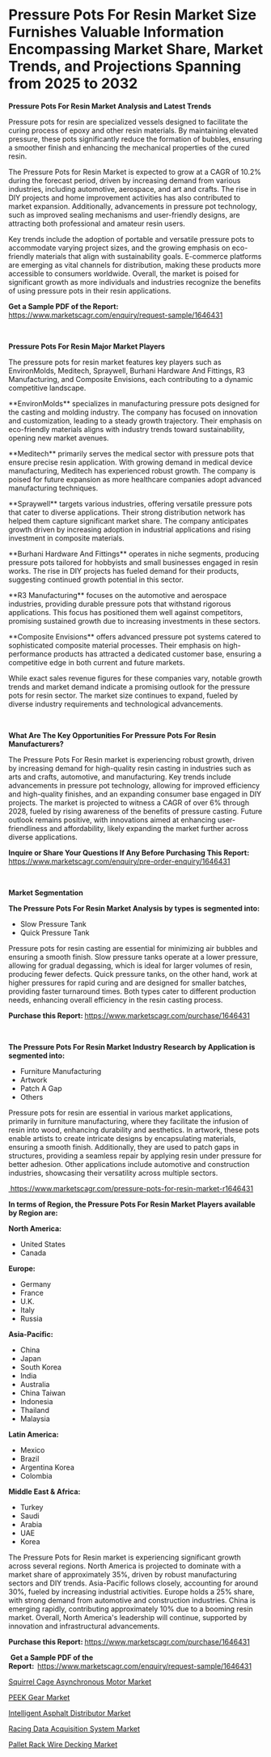 <p><h1>Pressure Pots For Resin Market Size Furnishes Valuable Information Encompassing Market Share, Market Trends, and Projections Spanning from 2025 to 2032</h1></p><p><strong>Pressure Pots For Resin Market Analysis and Latest Trends</strong></p>
<p><p>Pressure pots for resin are specialized vessels designed to facilitate the curing process of epoxy and other resin materials. By maintaining elevated pressure, these pots significantly reduce the formation of bubbles, ensuring a smoother finish and enhancing the mechanical properties of the cured resin. </p><p>The Pressure Pots for Resin Market is expected to grow at a CAGR of 10.2% during the forecast period, driven by increasing demand from various industries, including automotive, aerospace, and art and crafts. The rise in DIY projects and home improvement activities has also contributed to market expansion. Additionally, advancements in pressure pot technology, such as improved sealing mechanisms and user-friendly designs, are attracting both professional and amateur resin users.</p><p>Key trends include the adoption of portable and versatile pressure pots to accommodate varying project sizes, and the growing emphasis on eco-friendly materials that align with sustainability goals. E-commerce platforms are emerging as vital channels for distribution, making these products more accessible to consumers worldwide. Overall, the market is poised for significant growth as more individuals and industries recognize the benefits of using pressure pots in their resin applications.</p></p>
<p><strong>Get a Sample PDF of the Report:&nbsp;</strong> <a href="https://www.marketscagr.com/enquiry/request-sample/1646431?utm_campaign=1869&utm_medium=2&utm_source=Github&utm_content=ia&utm_term=11042025&utm_id=pressure-pots-for-resin">https://www.marketscagr.com/enquiry/request-sample/1646431</a></p>
<p>&nbsp;</p>
<p><strong>Pressure Pots For Resin Major Market Players</strong></p>
<p><p>The pressure pots for resin market features key players such as EnvironMolds, Meditech, Spraywell, Burhani Hardware And Fittings, R3 Manufacturing, and Composite Envisions, each contributing to a dynamic competitive landscape.</p><p>**EnvironMolds** specializes in manufacturing pressure pots designed for the casting and molding industry. The company has focused on innovation and customization, leading to a steady growth trajectory. Their emphasis on eco-friendly materials aligns with industry trends toward sustainability, opening new market avenues.</p><p>**Meditech** primarily serves the medical sector with pressure pots that ensure precise resin application. With growing demand in medical device manufacturing, Meditech has experienced robust growth. The company is poised for future expansion as more healthcare companies adopt advanced manufacturing techniques.</p><p>**Spraywell** targets various industries, offering versatile pressure pots that cater to diverse applications. Their strong distribution network has helped them capture significant market share. The company anticipates growth driven by increasing adoption in industrial applications and rising investment in composite materials.</p><p>**Burhani Hardware And Fittings** operates in niche segments, producing pressure pots tailored for hobbyists and small businesses engaged in resin works. The rise in DIY projects has fueled demand for their products, suggesting continued growth potential in this sector.</p><p>**R3 Manufacturing** focuses on the automotive and aerospace industries, providing durable pressure pots that withstand rigorous applications. This focus has positioned them well against competitors, promising sustained growth due to increasing investments in these sectors.</p><p>**Composite Envisions** offers advanced pressure pot systems catered to sophisticated composite material processes. Their emphasis on high-performance products has attracted a dedicated customer base, ensuring a competitive edge in both current and future markets.</p><p>While exact sales revenue figures for these companies vary, notable growth trends and market demand indicate a promising outlook for the pressure pots for resin sector. The market size continues to expand, fueled by diverse industry requirements and technological advancements.</p></p>
<p>&nbsp;</p>
<p><strong>What Are The Key Opportunities For Pressure Pots For Resin Manufacturers?</strong></p>
<p><p>The Pressure Pots For Resin market is experiencing robust growth, driven by increasing demand for high-quality resin casting in industries such as arts and crafts, automotive, and manufacturing. Key trends include advancements in pressure pot technology, allowing for improved efficiency and high-quality finishes, and an expanding consumer base engaged in DIY projects. The market is projected to witness a CAGR of over 6% through 2028, fueled by rising awareness of the benefits of pressure casting. Future outlook remains positive, with innovations aimed at enhancing user-friendliness and affordability, likely expanding the market further across diverse applications.</p></p>
<p><strong>Inquire or Share Your Questions If Any Before Purchasing This Report:</strong> <a href="https://www.marketscagr.com/enquiry/pre-order-enquiry/1646431?utm_campaign=1869&utm_medium=2&utm_source=Github&utm_content=ia&utm_term=11042025&utm_id=pressure-pots-for-resin">https://www.marketscagr.com/enquiry/pre-order-enquiry/1646431</a></p>
<p>&nbsp;</p>
<p><strong>Market Segmentation</strong></p>
<p><strong>The Pressure Pots For Resin Market Analysis by types is segmented into:</strong></p>
<p><ul><li>Slow Pressure Tank</li><li>Quick Pressure Tank</li></ul></p>
<p><p>Pressure pots for resin casting are essential for minimizing air bubbles and ensuring a smooth finish. Slow pressure tanks operate at a lower pressure, allowing for gradual degassing, which is ideal for larger volumes of resin, producing fewer defects. Quick pressure tanks, on the other hand, work at higher pressures for rapid curing and are designed for smaller batches, providing faster turnaround times. Both types cater to different production needs, enhancing overall efficiency in the resin casting process.</p></p>
<p><strong>Purchase this Report:&nbsp;</strong><a href="https://www.marketscagr.com/purchase/1646431?utm_campaign=1869&utm_medium=2&utm_source=Github&utm_content=ia&utm_term=11042025&utm_id=pressure-pots-for-resin">https://www.marketscagr.com/purchase/1646431</a></p>
<p>&nbsp;</p>
<p><strong>The Pressure Pots For Resin Market Industry Research by Application is segmented into:</strong></p>
<p><ul><li>Furniture Manufacturing</li><li>Artwork</li><li>Patch A Gap</li><li>Others</li></ul></p>
<p><p>Pressure pots for resin are essential in various market applications, primarily in furniture manufacturing, where they facilitate the infusion of resin into wood, enhancing durability and aesthetics. In artwork, these pots enable artists to create intricate designs by encapsulating materials, ensuring a smooth finish. Additionally, they are used to patch gaps in structures, providing a seamless repair by applying resin under pressure for better adhesion. Other applications include automotive and construction industries, showcasing their versatility across multiple sectors.</p></p>
<p><a href="https://www.marketscagr.com/pressure-pots-for-resin-market-r1646431?utm_campaign=1869&utm_medium=2&utm_source=Github&utm_content=ia&utm_term=11042025&utm_id=pressure-pots-for-resin">&nbsp;https://www.marketscagr.com/pressure-pots-for-resin-market-r1646431</a></p>
<p><strong>In terms of Region, the Pressure Pots For Resin Market Players available by Region are:</strong></p>
<p>
    <p> <strong> North America: </strong>
        <ul>
            <li>United States</li>
            <li>Canada</li>
        </ul>
        </p> 
    <p> <strong> Europe: </strong>
        <ul>
            <li>Germany</li>
            <li>France</li>
            <li>U.K.</li>
            <li>Italy</li>
            <li>Russia</li>
        </ul>
        </p> 
    <p> <strong> Asia-Pacific: </strong>
        <ul>
            <li>China</li>
            <li>Japan</li>
            <li>South Korea</li>
            <li>India</li>
            <li>Australia</li>
            <li>China Taiwan</li>
            <li>Indonesia</li>
            <li>Thailand</li>
            <li>Malaysia</li>
        </ul>
        </p> 
    <p> <strong> Latin America: </strong>
        <ul>
            <li>Mexico</li>
            <li>Brazil</li>
            <li>Argentina Korea</li>
            <li>Colombia</li>
        </ul>
        </p> 
    <p> <strong> Middle East & Africa: </strong>
        <ul>
            <li>Turkey</li>
            <li>Saudi</li>
            <li>Arabia</li>
            <li>UAE</li>
            <li>Korea</li>
        </ul>
    </p>
    </p>
<p><p>The Pressure Pots for Resin market is experiencing significant growth across several regions. North America is projected to dominate with a market share of approximately 35%, driven by robust manufacturing sectors and DIY trends. Asia-Pacific follows closely, accounting for around 30%, fueled by increasing industrial activities. Europe holds a 25% share, with strong demand from automotive and construction industries. China is emerging rapidly, contributing approximately 10% due to a booming resin market. Overall, North America's leadership will continue, supported by innovation and infrastructural advancements.</p></p>
<p><strong>Purchase this Report: </strong><a href="https://www.marketscagr.com/purchase/1646431?utm_campaign=1869&utm_medium=2&utm_source=Github&utm_content=ia&utm_term=11042025&utm_id=pressure-pots-for-resin">https://www.marketscagr.com/purchase/1646431</a></p>
<p>&nbsp;<strong>Get a Sample PDF of the Report:&nbsp;&nbsp;</strong><a href="https://www.marketscagr.com/enquiry/request-sample/1646431?utm_campaign=1869&utm_medium=2&utm_source=Github&utm_content=ia&utm_term=11042025&utm_id=pressure-pots-for-resin">https://www.marketscagr.com/enquiry/request-sample/1646431</a></p>
<p><strong></strong></p>
<p><p><a href="https://github.com/DixieGrimes/Market-Research-Report-List-2/blob/main/squirrel-cage-asynchronous-motor-market.md?utm_campaign=1869&utm_medium=2&utm_source=Github&utm_content=ia&utm_term=11042025&utm_id=pressure-pots-for-resin">Squirrel Cage Asynchronous Motor Market</a></p><p><a href="https://github.com/stephaniwo144/Market-Research-Report-List-1/blob/main/peek-gear-market.md?utm_campaign=1869&utm_medium=2&utm_source=Github&utm_content=ia&utm_term=11042025&utm_id=pressure-pots-for-resin">PEEK Gear Market</a></p><p><a href="https://github.com/ParvinKhatun77/Market-Research-Report-List-2/blob/main/intelligent-asphalt-distributor-market.md?utm_campaign=1869&utm_medium=2&utm_source=Github&utm_content=ia&utm_term=11042025&utm_id=pressure-pots-for-resin">Intelligent Asphalt Distributor Market</a></p><p><a href="https://github.com/saroarmaicky/Market-Research-Report-List-1/blob/main/racing-data-acquisition-system-market.md?utm_campaign=1869&utm_medium=2&utm_source=Github&utm_content=ia&utm_term=11042025&utm_id=pressure-pots-for-resin">Racing Data Acquisition System Market</a></p><p><a href="https://github.com/abbislposival/Market-Research-Report-List-2/blob/main/pallet-rack-wire-decking-market.md?utm_campaign=1869&utm_medium=2&utm_source=Github&utm_content=ia&utm_term=11042025&utm_id=pressure-pots-for-resin">Pallet Rack Wire Decking Market</a></p></p>